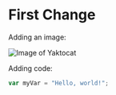 # First Change

Adding an image:

![Image of Yaktocat](https://octodex.github.com/images/yaktocat.png)

Adding code:

``` javascript
var myVar = "Hello, world!";
```
